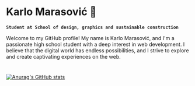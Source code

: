 # Karlo Marasović 👋

**`Student at School of design, graphics and sustainable construction`**

Welcome to my GitHub profile! My name is Karlo Marasović, and I'm a passionate high school student with a deep interest in web development. I believe that the digital world has endless possibilities, and I strive to explore and create captivating experiences on the web.

#

[![Anurag's GitHub stats](https://github-readme-stats.vercel.app/api?username=karlo34&theme=transparent)](https://github.com/anuraghazra/github-readme-stats)

#

<!--
**karlo34/karlo34** is a ✨ _special_ ✨ repository because its `README.md` (this file) appears on your GitHub profile.

Here are some ideas to get you started:

- 🔭 I’m currently working on ...
- 🌱 I’m currently learning ...
- 👯 I’m looking to collaborate on ...
- 🤔 I’m looking for help with ...
- 💬 Ask me about ...
- 📫 How to reach me: ...
- 😄 Pronouns: ...
- ⚡ Fun fact: ...
-->
